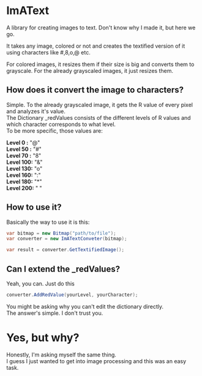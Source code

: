 # ImAText

A library for creating images to text. Don't know why I made it, but here we go.

It takes any image, colored or not and creates the textified version of it using characters like
#,8,o,@ etc.

For colored images, it resizes them if their size is big and converts them to grayscale.
For the already grayscaled images, it just resizes them.

## How does it convert the image to characters?

Simple. To the already grayscaled image, it gets the R value of every pixel and analyzes it's value.  
The Dictionary _redValues consists of the different levels of R values and which character corresponds to what level.  
To be more specific, those values are:

<b>Level 0  :</b> "@"  
<b>Level 50 :</b> "#"  
<b>Level 70 :</b> "8"  
<b>Level 100:</b> "&"  
<b>Level 130:</b> "o"  
<b>Level 160:</b> ":"  
<b>Level 180:</b> "*"  
<b>Level 200:</b> " "  

## How to use it?

Basically the way to use it is this:

```csharp
var bitmap = new Bitmap("path/to/file");
var converter = new ImATextConveter(bitmap);

var result = converter.GetTextifiedImage();
```

## Can I extend the _redValues?

Yeah, you can. Just do this

```csharp
converter.AddRedValue(yourLevel, yourCharacter);
```

You might be asking why you can't edit the dictionary directly.  
The answer's simple. I don't trust you.

# Yes, but why?
Honestly, I'm asking myself the same thing.  
I guess I just wanted to get into image processing and this was an easy task.
